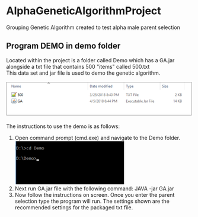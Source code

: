 # AlphaGeneticAlgorithmProject
Grouping Genetic Algorithm created to test alpha male parent selection

## Program DEMO in demo folder

Located within the project is a folder called Demo which has a GA.jar alongside a txt file that contains 500 "items" called 500.txt  
This data set and jar file is used to demo the genetic algorithm.

![alt text](img/demo_contents.png "Demo folder contents")

The instructions to use the demo is as follows:

1. Open command prompt (cmd.exe) and navigate to the Demo folder.  
![alt text](img/step1.png "step1")
2. Next run GA.jar file with the following command: JAVA -jar GA.jar  
3. Now follow the instructions on screen. Once you enter the parent selection type the program will run. The settings shown are the recommended settings for the packaged txt file.
